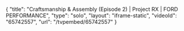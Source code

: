 {
    "title": "Craftsmanship & Assembly (Episode 2) | Project RX | FORD PERFORMANCE",
    "type": "solo",
    "layout": "iframe-static",
    "videoId": "65742557",
    "url": "\/tvpembed\/65742557"
}